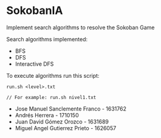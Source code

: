 # SokobanIA
Implement search algorithms to resolve the Sokoban Game

Search algorithms implemented:
- BFS
- DFS
- Interactive DFS

To execute algorithms run this script:
```
run.sh <level>.txt

// For example: run.sh nivel1.txt
```

- Jose Manuel Sanclemente Franco - 1631762
- Andrés Herrera - 1710150
- Juan David Gómez Orozco - 1631689
- Miguel Angel Gutierrez Prieto - 1626057
